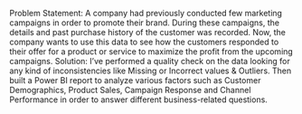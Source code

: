 Problem Statement: A company had previously conducted few
marketing campaigns in order to promote their brand. During
these campaigns, the details and past purchase history of the
customer was recorded. Now, the company wants to use this
data to see how the customers responded to their offer for a
product or service to maximize the profit from the upcoming
campaigns.
Solution: I’ve performed a quality check on the data looking for
any kind of inconsistencies like Missing or Incorrect values &
Outliers. Then built a Power BI report to analyze various factors
such as Customer Demographics, Product Sales, Campaign
Response and Channel Performance in order to answer different
business-related questions.
